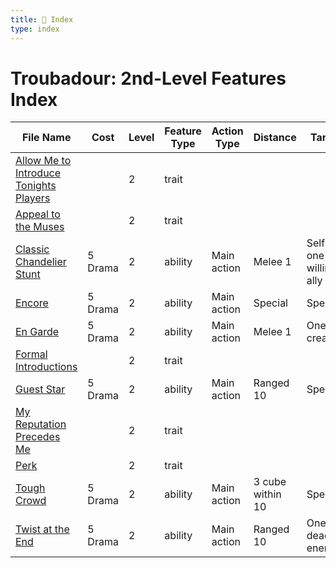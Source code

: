 ```yaml
---
title: 📑 Index
type: index
---
```


# Troubadour: 2nd-Level Features Index

| File Name                                                                                     | Cost    | Level | Feature Type | Action Type | Distance         | Target                    |
| --------------------------------------------------------------------------------------------- | ------- | ----- | ------------ | ----------- | ---------------- | ------------------------- |
| [Allow Me to Introduce Tonights Players](../Allow%20Me%20to%20Introduce%20Tonights%20Players) |         | 2     | trait        |             |                  |                           |
| [Appeal to the Muses](../Appeal%20to%20the%20Muses)                                           |         | 2     | trait        |             |                  |                           |
| [Classic Chandelier Stunt](../Classic%20Chandelier%20Stunt)                                   | 5 Drama | 2     | ability      | Main action | Melee 1          | Self and one willing ally |
| [Encore](../Encore)                                                                           | 5 Drama | 2     | ability      | Main action | Special          | Special                   |
| [En Garde](../En%20Garde)                                                                     | 5 Drama | 2     | ability      | Main action | Melee 1          | One creature              |
| [Formal Introductions](../Formal%20Introductions)                                             |         | 2     | trait        |             |                  |                           |
| [Guest Star](../Guest%20Star)                                                                 | 5 Drama | 2     | ability      | Main action | Ranged 10        | Special                   |
| [My Reputation Precedes Me](../My%20Reputation%20Precedes%20Me)                               |         | 2     | trait        |             |                  |                           |
| [Perk](../Perk)                                                                               |         | 2     | trait        |             |                  |                           |
| [Tough Crowd](../Tough%20Crowd)                                                               | 5 Drama | 2     | ability      | Main action | 3 cube within 10 | Special                   |
| [Twist at the End](../Twist%20at%20the%20End)                                                 | 5 Drama | 2     | ability      | Main action | Ranged 10        | One dead enemy            |

